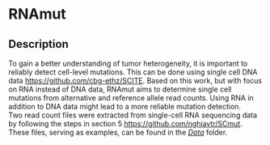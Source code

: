 # RNAmut
## Description
To gain a better understanding of tumor heterogeneity, it is important to reliably detect cell-level mutations. This can be done using single cell DNA data https://github.com/cbg-ethz/SCITE. Based on this work, but with focus on RNA instead of DNA data, RNAmut aims to determine single cell mutations from alternative and reference allele read counts. Using RNA in addition to DNA data might lead to a more reliable mutation detection. \
Two read count files were extracted from single-cell RNA sequencing data by following the steps in section 5 https://github.com/nghiavtr/SCmut. 
These files, serving as examples, can be found in the [*Data*](https://github.com/znorio/RNAmut/tree/master/Data) folder.
